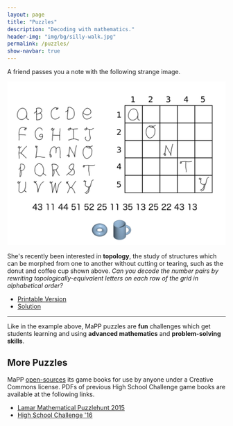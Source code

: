 ```yaml
---
layout: page
title: "Puzzles"
description: "Decoding with mathematics."
header-img: "img/bg/silly-walk.jpg"
permalink: /puzzles/
show-navbar: true
---
```


A friend passes you a note with the following strange image.

![Example Puzzle](/img/topology-puzzle.png)

She's recently been interested in **topology**, the study of structures
which can be morphed from one to another without cutting or tearing,
such as the donut and coffee cup shown above.
*Can you decode the number pairs by rewriting topologically-equivalent
letters on each row of the grid in alphabetical order?*

* [Printable Version](https://github.com/MaPPmath/example-puzzle/raw/master/mapp-example-puzzle.pdf)
* [Solution](/img/topology-puzzle-solution.png)

---

Like in the example above, MaPP puzzles are **fun** challenges
which get students learning and using **advanced mathematics** and
**problem-solving skills**.

## More Puzzles

MaPP [open-sources](/open/) its game books for use by anyone under a
Creative Commons license. PDFs of previous High School Challenge game books
are available at the following links.

- [Lamar Mathematical Puzzlehunt 2015][lamp2015]
- [High School Challenge '16][hsc16]

[lamp2015]: https://github.com/MaPPmath/lamp-2015/raw/master/booklet.pdf
[hsc16]: https://github.com/MaPPmath/hsc16/raw/master/booklet.pdf
